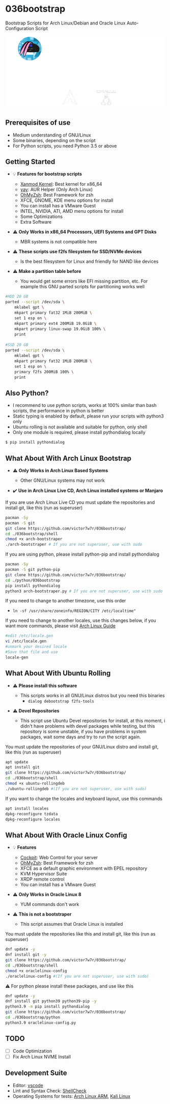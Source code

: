 # 036bootstrap

Bootstrap Scripts for Arch Linux/Debian and Oracle Linux Auto-Configuration Script

![Alt text](brandwhite.png?raw=true "Title")

## Prerequisites of use

- Medium understanding of GNU/Linux
- Some binaries, depending on the script
- For Python scripts, you need Python 3.5 or above

## Getting Started

- :bulb: **Features for bootstrap scripts**
  - [Xanmod Kernel](https://xanmod.org/): Best kernel for x86_64
  - [yay](https://github.com/Jguer/yay): AUR Helper (Only Arch Linux)
  - [OhMyZsh](https://ohmyz.sh/): Best Framework for zsh
  - XFCE, GNOME, KDE menu options for install
  - You can install has a VMware Guest
  - INTEL, NVIDIA, ATI, AMD menu options for install
  - Some Optimizations
  - Extra Software

- :warning: **Only Works in x86_64 Processors, UEFI Systems and GPT Disks**
  - MBR systems is not compatible here

- :warning: **These scripts use f2fs filesystem for SSD/NVMe devices**
  - Is the best filesystem for Linux and friendly for NAND like devices

- :warning: **Make a partition table before**
  - You would get some errors like EFI missing partition, etc. For example this GNU parted scripts for partitioning works well

```bash
#HDD 20 GB
parted --script /dev/sda \
    mklabel gpt \
    mkpart primary fat32 1MiB 200MiB \
    set 1 esp on \
    mkpart primary ext4 200MiB 19.0GiB \
    mkpart primary linux-swap 19.0GiB 100% \
    print

#SSD 20 GB
parted --script /dev/sda \
    mklabel gpt \
    mkpart primary fat32 1MiB 200MiB \
    set 1 esp on \
    primary f2fs 200MiB 100% \
    print
```

## Also Python?

- I recommend to use python scripts, works at 100% similar than bash scripts, the performance in python is better
- Static typing is enabled by default, please run your scripts with python3 only
- Ubuntu rolling is not available and suitable for python, only shell 
- Only one module is required, please install pythondialog locally

```bash
$ pip install pythondialog
```

## What About With Arch Linux Bootstrap

- :warning: **Only Works in Arch Linux Based Systems**
  - Other GNU/Linux systems may not work

- :heavy_check_mark: **Use in Arch Linux Live CD, Arch Linux installed systems or Manjaro**

If you are use Arch Linux Live CD you must update the repositories and install git, like this (run as superuser)

```bash
pacman -Sy
pacman -S git
git clone https://github.com/victor7w7r/036bootstrap/
cd ./036bootstrap/shell
chmod +x arch-bootstraper
./arch-bootstraper # If you are not superuser, use with sudo
```

If you are using python, please install python-pip and install pythondialog

```bash
pacman -Sy
pacman -S git python-pip
git clone https://github.com/victor7w7r/036bootstrap/
cd ./python/036bootstrap
pip install pythondialog
python3 arch-bootstraper.py # If you are not superuser, use with sudo
```


If you need to change to another timezone, use this order

- `ln -sf /usr/share/zoneinfo/REGION/CITY /etc/localtime"`

If you need to change to another locales, use this changes below, if you want more commands, please visit [Arch Linux Guide](https://wiki.archlinux.org/title/installation_guide)

```bash
#edit /etc/locale.gen 
vi /etc/locale.gen
#unmark your desired locale
#Save that file and use
locale-gen
```

## What About With Ubuntu Rolling

- :warning: **Please install this software**
  - This scripts works in all GNU/Linux distros but you need this binaries
    - `dialog debootstrap f2fs-tools`

- :warning: **Devel Repositories**
  - This script use Ubuntu Devel repositories for install, at this moment, i didn't have problems with devel packages while testing, but this repository is some unstable, if you have problems in system packages, wait some days and try to run the script again.

You must update the repositories of your GNU/Linux distro and install git, like this (run as superuser)

```bash
apt update
apt install git
git clone https://github.com/victor7w7r/036bootstrap/
cd ./036bootstrap/shell
chmod +x ubuntu-rollingdeb
./ubuntu-rollingdeb #(If you are not superuser, use with sudo)
```

If you want to change the locales and keyboard layout, use this commands

```bash
apt install locales
dpkg-reconfigure tzdata
dpkg-reconfigure locales
```

## What About With Oracle Linux Config

- :bulb: **Features**

  - [Cockpit](https://cockpit-project.org/): Web Control for your server
  - [OhMyZsh](https://ohmyz.sh/): Best Framework for zsh
  - XFCE as a default graphic environment with EPEL repository
  - KVM Hypervisor Suite
  - XRDP remote control
  - You can install has a VMware Guest

- :warning: **Only Works in Oracle Linux 8**
  - YUM commands don't work

- :warning: **This is not a bootstraper**
  - This script assumes that Oracle Linux is installed

You must update the repositories like this and install git, like this (run as superuser)

```bash
dnf update -y
dnf install git -y
git clone https://github.com/victor7w7r/036bootstrap/
cd ./036bootstrap/shell
chmod +x oraclelinux-config
./oraclelinux-config #(If you are not superuser, use with sudo)
```

:warning: For python please install these packages, and use like this

```bash
dnf update -y
dnf install git python39 python39-pip -y
python3.9 -m pip install pythondialog
git clone https://github.com/victor7w7r/036bootstrap/
cd ./036bootstrap/python
python3.9 oraclelinux-config.py
```

## TODO

- [ ] Code Optimization
- [ ] Fix Arch Linux NVME Install

## Development Suite

- Editor: [vscode](https://code.visualstudio.com/)
- Lint and Syntax Check: [ShellCheck](https://marketplace.visualstudio.com/items?itemName=timonwong.shellcheck)
- Operating Systems for tests: [Arch Linux ARM](https://archlinuxarm.org/), [Kali Linux](https://www.kali.org/)
